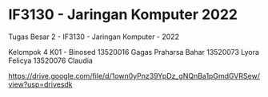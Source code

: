 # IF3130 - Jaringan Komputer 2022

Tugas Besar 2 - IF3130 - Jaringan Komputer - 2022

Kelompok 4 K01 - Binosed
13520016 Gagas Praharsa Bahar
13520073 Lyora Felicya
13520076 Claudia

https://drive.google.com/file/d/1own0yPnz39YpDz_gNQnBa1pGmdGVRSew/view?usp=drivesdk
